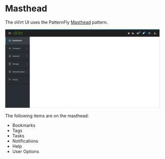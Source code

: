 # Masthead

The oVirt UI uses the PatternFly [Masthead](https://www.patternfly.org/pattern-library/application-framework/masthead/#_) pattern.

![masthead](img/masthead.png)  

The following items are on the masthead:
  - Bookmarks
  - Tags
  - Tasks
  - Notifications
  - Help
  - User Options
